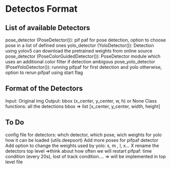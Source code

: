 # Detectos Format

## List of available Detectors
pose_detector (PoseDetector()): pif paf for pose detection, option to choose pose in a list of defined ones
yolo_detector (YoloDetector()): Detection using yolov5 can download the pretrained weights from online source
pose_detector (PoseColorGuidedDetector()): PoseDetector module which uses an additional color filter if detection ambigous
pose_yolo_detector (PoseYoloDetector()): running pifpaf for first detection and yolo otherwise, option to rerun pifpaf using start flag


## Format of the Detectors

Input: Original img
Output: bbox (x_center, y_center, w, h) or None
Class functions: all the detections bbox => list [x_center, y_center, width, height]

## To Do
config file for detectors: whch detector, which pose, wich weights for yolo
how it can be loaded (utils.deepsort)
Add more poses for pifpaf detector
Add option to change the weights used by yolo: s, m , l, x...
X rename the detectors
top level =>think about how often we will restart pifpaf: time condition (every 20s), lost of track condition.... => will be implemented in top level file
